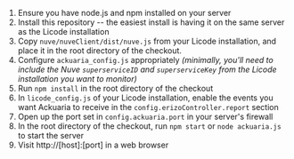 1. Ensure you have node.js and npm installed on your server
1. Install this repository -- the easiest install is having it on the same server as the Licode installation
1. Copy ```nuve/nuveClient/dist/nuve.js``` from your Licode installation, and place it in the root directory of the checkout.
1. Configure ```ackuaria_config.js``` appropriately *(minimally, you'll need to include the Nuve ```superserviceID``` and ```superserviceKey``` from the Licode installation you want to monitor)*
1. Run ```npm install``` in the root directory of the checkout
1. In ```licode_config.js``` of your Licode installation, enable the events you want Ackuaria to receive in the ```config.erizoController.report``` section
1. Open up the port set in ```config.ackuaria.port``` in your server's firewall
1. In the root directory of the checkout, run ```npm start``` or ```node ackuaria.js``` to start the server
1. Visit http://[host]:[port] in a web browser
